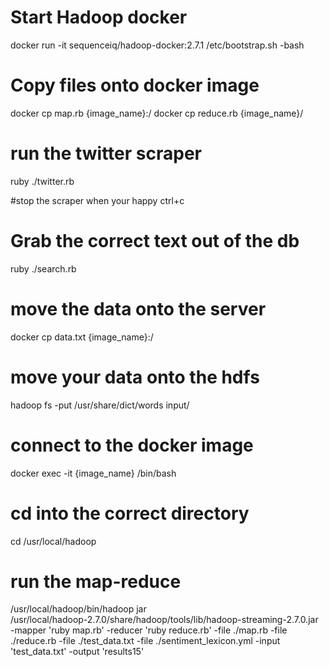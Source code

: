 # Start Hadoop docker
docker run -it sequenceiq/hadoop-docker:2.7.1 /etc/bootstrap.sh -bash

# Copy files onto docker image
docker cp map.rb {image_name}:/
docker cp reduce.rb {image_name}/

# run the twitter scraper
ruby ./twitter.rb

#stop the scraper when your happy
ctrl+c

# Grab the correct text out of the db
ruby ./search.rb

# move the data onto the server
docker cp data.txt {image_name}:/

# move your data onto the hdfs
hadoop fs -put /usr/share/dict/words input/

# connect to the docker image
docker exec -it {image_name} /bin/bash

# cd into the correct directory
cd /usr/local/hadoop

# run the map-reduce
/usr/local/hadoop/bin/hadoop jar \
/usr/local/hadoop-2.7.0/share/hadoop/tools/lib/hadoop-streaming-2.7.0.jar \
-mapper 'ruby map.rb' -reducer 'ruby reduce.rb' -file ./map.rb -file \
./reduce.rb -file ./test_data.txt -file ./sentiment_lexicon.yml -input \
'test_data.txt' -output 'results15'

